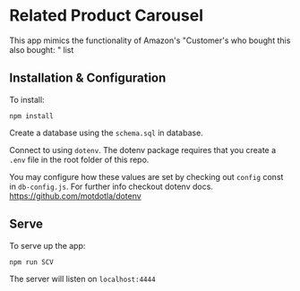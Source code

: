 # Related Product Carousel

This app mimics the functionality of Amazon's "Customer's who bought this also bought: " list

## Installation & Configuration
To install: 

``` npm install ```

Create a database using the `schema.sql` in database.

Connect to using `dotenv`. The dotenv package requires that you create a `.env` file in the root folder of this repo.

You may configure how these values are set by checking out `config` const in `db-config.js`. For further info checkout dotenv docs. https://github.com/motdotla/dotenv


## Serve
To serve up the app:

``` npm run SCV ```

The server will listen on `localhost:4444`
